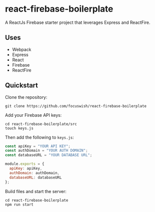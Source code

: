 # react-firebase-boilerplate

A ReactJs Firebase starter project that leverages Express and ReactFire. 

## Uses

- Webpack
- Express 
- React 
- Firebase
- ReactFire

## Quickstart

Clone the repository:

```
git clone https://github.com/focuswish/react-firebase-boilerplate
```

Add your Firebase API keys:

```
cd react-firebase-boilerplate/src
touch keys.js
```
Then add the following to <code>keys.js</code>:

```javascript
const apiKey = "YOUR API KEY";
const authDomain = "YOUR AUTH DOMAIN";
const databaseURL = "YOUR DATABASE URL";

module.exports = {
  apiKey: apiKey,
  authDomain: authDomain,
  databaseURL: databaseURL
};
```

Build files and start the server:

```
cd react-firebase-boilerplate
npm run start
```



